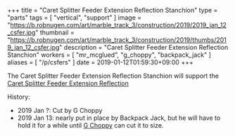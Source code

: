 +++
title = "Caret Splitter Feeder Extension Reflection Stanchion"
type = "parts"
tags = [ "vertical", "support" ]
image = "https://b.robnugen.com/art/marble_track_3/construction/2019/2019_jan_12_csfer.jpg"
thumbnail = "https://b.robnugen.com/art/marble_track_3/construction/2019/thumbs/2019_jan_12_csfer.jpg"
description = "Caret Splitter Feeder Extension Reflection Stanchion"
workers = [
    "mr_mcglued",
    "g_choppy",
	"backpack_jack"
]
aliases = [
    "/p/csfers"
]
date = 2019-01-12T01:59:30+09:00
+++

The Caret Splitter Feeder Extension Reflection Stanchion will support
the [Caret Splitter Feeder Extension Reflection](/parts/caret-splitter-feeder-extension-reflection/)

History:

* 2019 Jan ?: Cut by G Choppy
* 2019 Jan 13: nearly put in place by Backpack Jack, but he will have
  to hold it for a while until [G Choppy](/workers/g_choppy/) can cut it to size.
